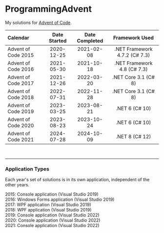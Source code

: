 # ProgrammingAdvent

My solutions for [Advent of Code](https://adventofcode.com/).

| Calendar            | Date Started | Date Completed |        Framework Used         |
| :------------------ | :----------: | :------------: | :---------------------------: |
| Advent of Code 2015 |  2020-12-25  |   2021-02-08   | .NET Framework 4.7.2 (C# 7.3) |
| Advent of Code 2016 |  2021-05-30  |   2021-10-18   |  .NET Framework 4.8 (C# 7.3)  |
| Advent of Code 2017 |  2021-12-26  |   2022-03-20   |     .NET Core 3.1 (C# 8)      |
| Advent of Code 2018 |  2022-07-31  |   2022-11-28   |     .NET Core 3.1 (C# 8)      |
| Advent of Code 2019 |  2023-03-25  |   2023-08-21   |        .NET 6 (C# 10)         |
| Advent of Code 2020 |  2023-08-23  |   2023-10-24   |        .NET 6 (C# 10)         |
| Advent of Code 2021 |  2024-07-28  |   2024-10-09   |        .NET 8 (C# 12)         |

<br><hr>

### Application Types

Each year's set of solutions is in its own application, independent of the other years.

2015: Console application (Visual Studio 2019) <br>
2016: Windows Forms application (Visual Studio 2019) <br>
2017: WPF application (Visual Studio 2019) <br>
2018: WPF application (Visual Studio 2019) <br>
2019: Console application (Visual Studio 2022) <br>
2020: Console application (Visual Studio 2022) <br>
2021: Console application (Visual Studio 2022) <br>
